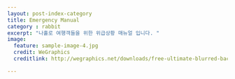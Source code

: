 ```yaml
---
layout: post-index-category
title: Emergency Manual
category : rabbit
excerpt: "나홀로 여행객들을 위한 위급상황 매뉴얼 입니다. "
image:
  feature: sample-image-4.jpg
  credit: WeGraphics
  creditlink: http://wegraphics.net/downloads/free-ultimate-blurred-background-pack/

---
```

